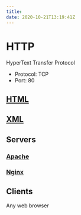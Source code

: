 ```yaml
---
title: 
date: 2020-10-21T13:19:41Z
---
```


# HTTP

HyperText Transfer Protocol

-   Protocol: TCP
-   Port: 80

## [HTML](20201110145200-html.md)

## [XML](20201110145315-xml.md)

## Servers

### [Apache](20201110145813-apache.md)

### [Nginx](20201110145844-nginx.md)

## Clients

Any web browser

